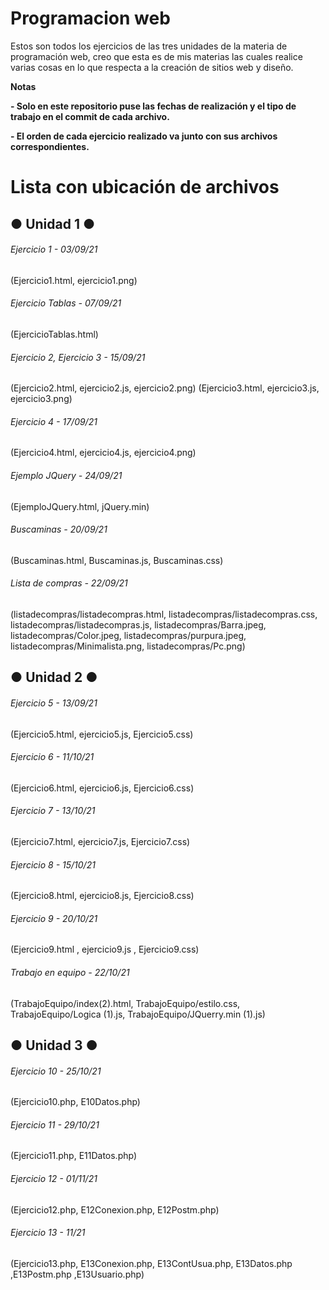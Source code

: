 # Programacion web

<!----Descripción---->

Estos son todos los ejercicios de las tres unidades de la materia de programación web, creo que esta es de mis materias las cuales realice varias cosas en lo que respecta a la creación de sitios web y diseño.

<!----Separador de la descripción ---->

<!----Notas---->

**Notas**

**- Solo en este repositorio puse las fechas de realización y el tipo de trabajo en el commit de cada archivo.**

**- El orden de cada ejercicio realizado va junto con sus archivos correspondientes.**

<!----Separador de las notas---->
<!----Directorio con ubicación de archivos---->
# Lista con ubicación de archivos

## ● Unidad 1 ●
###### Ejercicio 1 - 03/09/21
(Ejercicio1.html, ejercicio1.png)

###### Ejercicio Tablas - 07/09/21
(EjercicioTablas.html)

###### Ejercicio 2, Ejercicio 3 - 15/09/21
(Ejercicio2.html, ejercicio2.js, ejercicio2.png)
(Ejercicio3.html, ejercicio3.js, ejercicio3.png)

###### Ejercicio 4 - 17/09/21
(Ejercicio4.html, ejercicio4.js, ejercicio4.png)

###### Ejemplo JQuery - 24/09/21
(EjemploJQuery.html, jQuery.min)

###### Buscaminas - 20/09/21
(Buscaminas.html, Buscaminas.js, Buscaminas.css)

###### Lista de compras - 22/09/21
(listadecompras/listadecompras.html,
listadecompras/listadecompras.css,
listadecompras/listadecompras.js,
listadecompras/Barra.jpeg,
listadecompras/Color.jpeg,
listadecompras/purpura.jpeg,
listadecompras/Minimalista.png,
listadecompras/Pc.png)

## ● Unidad 2 ●
###### Ejercicio 5 - 13/09/21
(Ejercicio5.html, ejercicio5.js, Ejercicio5.css)

###### Ejercicio 6 - 11/10/21
(Ejercicio6.html, ejercicio6.js, Ejercicio6.css)

###### Ejercicio 7 - 13/10/21
(Ejercicio7.html, ejercicio7.js, Ejercicio7.css)

###### Ejercicio 8 - 15/10/21
(Ejercicio8.html, ejercicio8.js, Ejercicio8.css)

###### Ejercicio 9 - 20/10/21
(Ejercicio9.html , ejercicio9.js , Ejercicio9.css)

###### Trabajo en equipo - 22/10/21
(TrabajoEquipo/index(2).html,
TrabajoEquipo/estilo.css,
TrabajoEquipo/Logica (1).js,
TrabajoEquipo/JQuerry.min (1).js)

## ● Unidad 3 ●
###### Ejercicio 10 - 25/10/21
(Ejercicio10.php, E10Datos.php)

###### Ejercicio 11 - 29/10/21
(Ejercicio11.php, E11Datos.php)

###### Ejercicio 12 - 01/11/21
(Ejercicio12.php, E12Conexion.php, E12Postm.php)

###### Ejercicio 13 - 11/21
(Ejercicio13.php, E13Conexion.php, E13ContUsua.php, E13Datos.php ,E13Postm.php ,E13Usuario.php)

<!----Separador del directorio con ubicación de archivos---->
